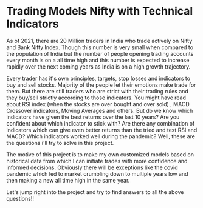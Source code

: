 # Trading Models Nifty with Technical Indicators

As of 2021, there are 20 Million traders in India who trade actively on Nifty and Bank Nifty Index. Though this number is very small when compared to the population of India but the number of people opening trading accounts every month is on a all time high and this number is expected to increase rapidly over the next coming years as India is on a high growth trajectory.

Every trader has it's own principles, targets, stop losses and indicators to buy and sell stocks. Majority of the people let their emotions make trade for them. But there are still traders who are strict with their trading rules and they buy/sell strictly according to those indicators. You might have read about RSI index (when the stocks are over bought and over sold) , MACD Crossover indicators, Moving Averages and others. But do we know which indicators have given the best returns over the last 10 years? Are you confident about which indicator to stick with? Are there any combination of indicators which can give even better returns than the tried and test RSI and MACD? Which indicators worked well during the pandemic? Well, these are the questions i'll try to solve in this project.

The motive of this project is to make my own customized models based on historical data from which I can initiate trades with more confidence and informed decisions. Obviously there will be exceptions like the covid pandemic which led to market crumbling down to multiple years low and then making a new all time high in the same year. 

Let's jump right into the project and try to find answers to all the above questions!!
